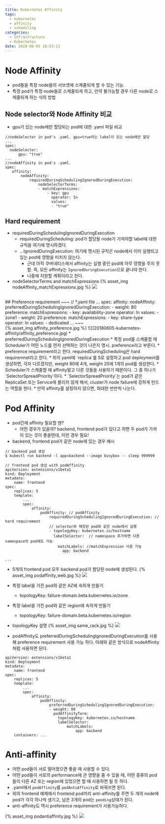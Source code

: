 ```yaml
---
title: Kubernetes Affinity
tags:
  - kubernetes
  - affinity
  - scheduling
categories:
  - Infrastructure
  - Kubernetes
date: 2018-06-05 16:53:13
---
```

# Node Affinity
* pod들을 특정 node들의 서브셋에 스케줄되게 할 수 있는 기능.
* 특정 pod가 특정 node들로 스케줄되게 하고, 만약 불가능할 경우 다른 node로 스케줄되게 하는 식의 방법

## Node selector와 Node Affinity 비교
* gpu가 있는 node에만 할당되는 pod에 대한 .yaml 파일 비교
~~~
//nodeSelector in pod's .yaml. gpu=true라는 label이 있는 node에만 할당
...
spec:
  nodeSelector:
      gpu: "true"
...
//nodeAffinity in pod's .yaml.
spec:
   affinity:
       nodeAffinity:
           requiredDuringSchedulingIgnoredDuringExecution:
               nodeSelectorTerms:
               - matchExpressions:
                   - key: gpu
                     operator: In
                     values:
                     - "true"
~~~

## Hard requirement
* requiredDuringSchedulingIgnoredDuringExecution
    * requiredDuringScheduling: pod가 할당될 node가 가져야할 label에 대한 규칙을 여기에 명시하겠다.
    * ...IgnoredDuringExecution: 여기에 명시된 규칙은 node에서 이미 실행되고 있는 pod에 영향을 미치지 않는다.
        * 근데 아직 쿠버네티스에서 affinity는 실행 중인 pod에 아무 영향을 주지 못함. 즉, 모든 affinity는 `IgnoredDuringExecution`으로 끝나야 한다. 
        * 나중에 지원할 계획이라고 한다.
* nodeSelectorTerms and matchExpressions
{% asset_img nodeAffinity_matchExpressions.jpg %}
![](20180605-kubernetes-affinity/nodeAffinity_matchExpressions.jpg)
<br>
## Preference requirement
~~~
// *.yaml file
...
spec:
    affinity:
        nodeAffinity:
            preferredDuringSchedulingIgnoredDuringExecution:
            - weight: 80
            preference:
                matchExpressions:
                - key: availability-zone
                operator: In
                values:
                - zone1
            - weight: 20
            preference:
                matchExpressions:
                - key: share-type
                operator: In
                values:
                - dedicated
...
~~~
<br>
{% asset_img affinity_preference.jpg %}
![](20180605-kubernetes-affinity/affinity_preference.jpg)
* preferredDuringSchedulingIgnoredDuringExecution
    * 특정 pod를 스케줄할 때 Scheduler가 어떤 노드를 먼저 선택하는 것이 나은지 명시. preference라고 부른다.
    * preference requirement라고 한다. requiredDuringScheduling은 hard requiremnet라고 한다.
    * 위의 yaml에 `replica`를 5로 설정하고 pod deployment를 생성하면, 각자 다르겠지만, weight 80에 4개, weight 20에 1개의 pod를 생성한다.
    * Scheduler가 스케줄할 때 affinity말고 다른 것들을 사용하기 때문이다. 그 중 하나가 `SelectorSpreadPriority`이다.
    * `SelectorSpreadPriority`는 pod가 같은 ReplicaSet 또는 Service에 몰리지 않게 해서, cluster가 node failure에 강하게 만드는 역할을 한다.
    * 만약 affinity를 설정하지 않으면, 최대한 반반씩 나눈다.

# Pod Affinity
* pod간에 affinity 필요할 땐?
    * 어떤 경우가 있을까? backend, frontend pod가 있다고 하면 두 pod가 가까이 있는 것이 좋을텐데, 이런 경우 필요!
* backend, frontend pod가 같은 node에 있는 경우 예시
~~~
// backend pod 생성
$ kubectl run backend -l app=backend --image busybox -- sleep 999999
~~~
~~~
// frontend pod 생성 with podAffinity
apiVersion: extensions/v1beta1
kind: Deployment
metadata:
    name: frontend
spec:
    replicas: 5
    template:
        ...
        spec:
            affinity:
                podAffinity: // podAffinity
                    requiredDuringSchedulingIgnoredDuringExecution: // hard requirement
                    // selector와 매칭된 pod와 같은 node에서 실행
                    - topologyKey: kubernetes.io/hostname
                      labelSelector:  // namespace 추가하면 다른 namespace의 pod에도 가능
                        matchLabels: //matchExpression 사용 가능
                          app: backend

...
~~~
* 5개의 frontend pod 모두 backend pod가 할당된 node에 생성된다.
{% asset_img podaffinity_web.jpg %}
![](20180605-kubernetes-affinity/podaffinity_web.jpg)

* 특정 label을 가진 pod와 같은 AZ에 속하게 만들기
    * topologyKey: failure-domain.beta.kubernetes.io/zone

* 특정 label을 가진 pod와 같은 region에 속하게 만들기
    * topologyKey: failure-domain.beta.kubernetes.io/region

* topologyKey 설명
{% asset_img same_rack.jpg %}
![](20180605-kubernetes-affinity/same_rack.jpg)

* podAffinity도 preferredDuringSchedulingIgnoredDuringExecution를 사용해 preference requirement 사용 가능 하다. 아래와 같은 방식으로 nodeAffinity처럼 사용하면 된다.
~~~
apiVersion: extensions/v1beta1
kind: Deployment
metadata:
    name: frontend
spec:
    replicas: 5
    template:
        ...
        spec:
            affinity:
                podAffinity:
                    preferredDuringSchedulingIgnoredDuringExecution:
                    - weight: 80
                      podAffinityTerm:
                        topologyKey: kubernetes.io/hostname
                        labelSelector:
                            matchLabels:
                                app: backend
    containers: ...
~~~

# Anti-affinity
* 어떤 pod들이 서로 떨어졌으면 좋을 때 사용할 수 있다.
* 어떤 pod들이 서로의 performance에 큰 영향을 줄 수 있을 때, 어떤 종류의 pod들이 다른 AZ 또는 region에 있었으면 할 때 사용하면 될 듯 하다.
* .yaml에서 `podAffinity`를 `podAntiAffinity`로 바꿔쓰면 된다.
* 위의 frontend 예제에서 frontend pod끼리 anti-affinity를 주면 두 개의 node에 pod가 각각 하나씩 생기고, 남은 3개의 pod는 `pending`상태가 된다.
* anti-affinity도 역시 preference requirement가 사용가능하다. 

{% asset_img podantiaffinity.jpg %}
![](20180605-kubernetes-affinity/podantiaffinity.jpg)